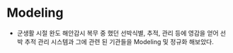 # Modeling

- 군생활 시절 완도 해안감시 복무 중 했던 선박식별, 추적, 관리 등에 영감을 얻어 선박 추적 관리 시스템과 그에 관련 된 기관들을 Modeling 및 정규화 해보았다.